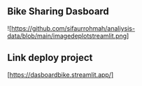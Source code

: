 ## Bike Sharing Dasboard 
![https://github.com/sifaurrohmah/analiysis-data/blob/main/imagedeplotstreamlit.png]
## Link deploy project
[https://dasboardbike.streamlit.app/]
